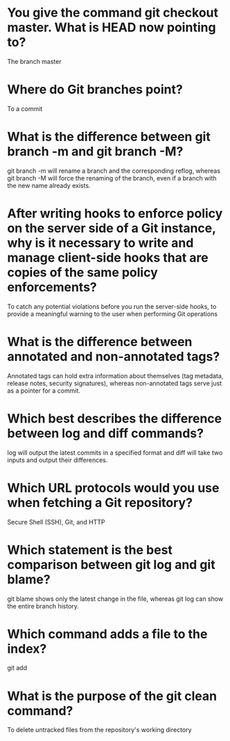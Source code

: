 # You give the command git checkout master. What is HEAD now pointing to?
The branch master

# Where do Git branches point?
To a commit

# What is the difference between git branch -m and git branch -M?
git branch -m will rename a branch and the corresponding reflog, whereas git branch -M will force the renaming of the branch, even if a branch with the new name already exists.

# After writing hooks to enforce policy on the server side of a Git instance, why is it necessary to write and manage client-side hooks that are copies of the same policy enforcements?
To catch any potential violations before you run the server-side hooks, to provide a meaningful warning to the user when performing Git operations

# What is the difference between annotated and non-annotated tags?
Annotated tags can hold extra information about themselves (tag metadata, release notes, security signatures), whereas non-annotated tags serve just as a pointer for a commit. 

# Which best describes the difference between log and diff commands?
log will output the latest commits in a specified format and diff will take two inputs and output their differences.

# Which URL protocols would you use when fetching a Git repository?
Secure Shell (SSH), Git, and HTTP

# Which statement is the best comparison between git log and git blame?
git blame shows only the latest change in the file, whereas git log can show the entire branch history.

# Which command adds a file to the index?
git add

# What is the purpose of the git clean command?
To delete untracked files from the repository's working directory
